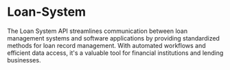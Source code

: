 # Loan-System
The Loan System API streamlines communication between loan management systems and software applications by providing standardized methods for loan record management. With automated workflows and efficient data access, it's a valuable tool for financial institutions and lending businesses.
